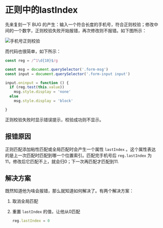 # 正则中的lastIndex

先来复刻一下 BUG 的产生：输入一个符合长度的手机号，符合正则校验；修改中间的一个数字，正则校验失败开始报错，再次修改则不报错。如下图所示：

![手机号正则校验](https://pic.imgdb.cn/item/651faa94c458853aef9d4b17.gif)

而代码也很简单，如下所示：

```js
const reg = /^1\d{10}$/g

const msg = document.querySelector('.form-msg')
const input = document.querySelector('.form-input input')

input.oninput = function () {
  if (reg.test(this.value))
    msg.style.display = 'none'
  else
    msg.style.display = 'block'

}
```

正则校验失败时显示错误提示，校验成功则不显示。

## 报错原因

正则匹配添加粘性匹配或全局匹配时会产生一个属性 `lastIndex` 。这个属性表达的是上一次匹配时匹配到哪一个位置索引。匹配完手机号后 `reg.lastIndex` 为11，修改后它匹配不上，就会归0；下一次再匹配才匹配到11.

## 解决方案

既然知道他为啥会报错，那么就知道如何解决了。有两个解决方案：

1. 取消全局匹配

2. 重置 `lastIndex` 的值，让他从0匹配

   ```js
   reg.lastIndex = 0
   ```

   